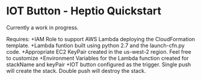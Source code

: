 # IOT Button - Heptio Quickstart

Currently a work in progress.

Requires:
+IAM Role to support AWS Lambda deploying the CloudFormation template.
+Lambda funtion built using python 2.7 and the launch-cfn.py code.
+Appropriate EC2 KeyPair created in the us-west-2 region. Feel free to customize
+Environment Variables for the Lambda function created for stackName and keyPair
+IOT button configured as the trigger. Single push will create the stack. Double push will destroy the stack.